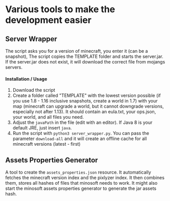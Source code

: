 # Various tools to make the development easier

## Server Wrapper

The script asks you for a version of minecraft, you enter it (can be a snapshot), The script copies the TEMPLATE folder and starts the server.jar. If the server.jar does not exist, it will download the correct file from mojangs servers.

#### Installation / Usage

1. Download the script
2. Create a folder called "TEMPLATE" with the lowest version possible (if you use 1.8 - 1.16 inclusive snapshots, create a world in 1.7) with your map (minecraft can upgrade a world, but it cannot downgrade versions, especially not after 1.13). It should contain an eula.txt, your ops.json, your world, and all files you need.
3. Adjust the `javaPath` in the file (edit with an editor). If Java 8 is your default JRE, just insert `java`.
4. Run the script with `python3 server_wrapper.py`. You can pass the parameter `download-all` and it will create an offline cache for all minecraft versions (latest - first)

## Assets Properties Generator

A tool to create the `assets_properties.json` resource.
It automatically fetches the minecraft version index and the pixlyzer index. It then combines them, stores all hashes of files that minosoft needs to work. It might also start the minosoft assets properties generator to generate the jar assets hash.
